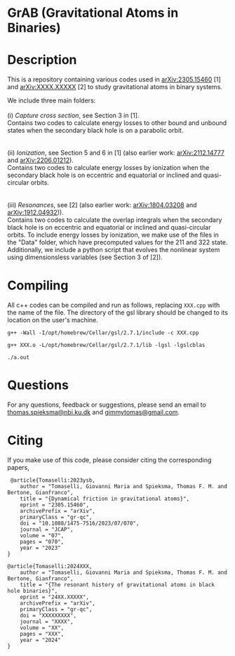 # GrAB (Gravitational Atoms in Binaries)
# Description
This is a repository containing various codes used in <a href="https://arxiv.org/abs/2305.15460">arXiv:2305.15460</a> [1] and <a href="https://arxiv.org/abs/XXXX.XXXXX">arXiv:XXXX.XXXXX</a> [2] to study gravitational atoms in binary systems. 

We include three main folders:\
\
(i) *Capture cross section*, see Section 3 in [1].\
Contains two codes to calculate energy losses to other bound and unbound states when the secondary black hole is on a parabolic orbit.\
\
\
(ii) *Ionization*, see Section 5 and 6 in [1] (also earlier work: <a href="https://arxiv.org/abs/2112.14777">arXiv:2112.14777</a> and <a href="https://arxiv.org/abs/2206.01212">arXiv:2206.01212</a>).\
Contains two codes to calculate energy losses by ionization when the secondary black hole is on eccentric and equatorial or inclined and quasi-circular orbits.\
\
\
(iii) *Resonances*, see [2] (also earlier work: <a href="https://arxiv.org/abs/1804.03208">arXiv:1804.03208</a> and <a href="https://arxiv.org/abs/1912.04932">arXiv:1912.04932</a>)).\
Contains two codes to calculate the overlap integrals when the secondary black hole is on eccentric and equatorial or inclined and quasi-circular orbits. To include energy losses by ionization, we make use of the files in the "Data" folder, which have precomputed values for the 211 and 322 state.\
Additionally, we include a python script that evolves the nonlinear system using dimensionsless variables (see Section 3 of [2]).
# Compiling
All c++ codes can be compiled and run as follows, replacing `XXX.cpp` with the name of the file. The directory of the gsl library should be changed to its location on the user's machine.
<pre><code>g++ -Wall -I/opt/homebrew/Cellar/gsl/2.7.1/include -c XXX.cpp
  
g++ XXX.o -L/opt/homebrew/Cellar/gsl/2.7.1/lib -lgsl -lgslcblas

./a.out
</code></pre>
# Questions
For any questions, feedback or suggestions, please send an email to <a href="mailto:thomas.spieksma@nbi.ku.dk">thomas.spieksma@nbi.ku.dk</a> and <a href="mailto:gimmytomas@gmail.com">gimmytomas@gmail.com</a>.
# Citing
If you make use of this code, please consider citing the corresponding papers,
<pre><code> @article{Tomaselli:2023ysb,
    author = "Tomaselli, Giovanni Maria and Spieksma, Thomas F. M. and Bertone, Gianfranco",
    title = "{Dynamical friction in gravitational atoms}",
    eprint = "2305.15460",
    archivePrefix = "arXiv",
    primaryClass = "gr-qc",
    doi = "10.1088/1475-7516/2023/07/070",
    journal = "JCAP",
    volume = "07",
    pages = "070",
    year = "2023"
}
  
@article{Tomaselli:2024XXX,
    author = "Tomaselli, Giovanni Maria and Spieksma, Thomas F. M. and Bertone, Gianfranco",
    title = "{The resonant history of gravitational atoms in black hole binaries}",
    eprint = "24XX.XXXXX",
    archivePrefix = "arXiv",
    primaryClass = "gr-qc",
    doi = "XXXXXXXXX",
    journal = "XXXX",
    volume = "XX",
    pages = "XXX",
    year = "2024"
}</code></pre>
